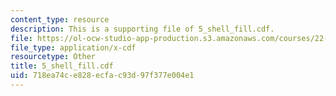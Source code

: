 ```yaml
---
content_type: resource
description: This is a supporting file of 5_shell_fill.cdf.
file: https://ol-ocw-studio-app-production.s3.amazonaws.com/courses/22-02-introduction-to-applied-nuclear-physics-spring-2012/718ea74ce828ecfac93d97f377e004e1_5_shell_fill.cdf
file_type: application/x-cdf
resourcetype: Other
title: 5_shell_fill.cdf
uid: 718ea74c-e828-ecfa-c93d-97f377e004e1
---
```

